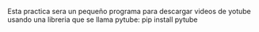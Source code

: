 Esta practica sera un pequeño programa para descargar videos de yotube 
usando una libreria que se llama pytube:
pip install pytube
